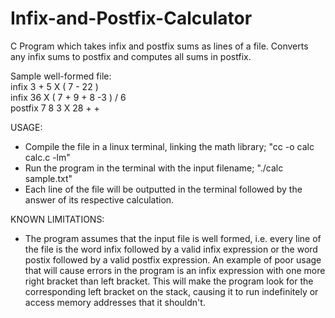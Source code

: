 # Infix-and-Postfix-Calculator
C Program which takes infix and postfix sums as lines of a file. Converts any infix sums to postfix and computes all sums in postfix.

Sample well-formed file:  
infix 3 + 5 X ( 7 - 22 )  
infix 36 X ( 7 + 9 + 8 -3 ) / 6  
postfix 7 8 3 X 28 + +

USAGE:
- Compile the file in a linux terminal, linking the math library; "cc -o calc calc.c -lm"
- Run the program in the terminal with the input filename; "./calc sample.txt"
- Each line of the file will be outputted in the terminal followed by the answer of its respective calculation.

KNOWN LIMITATIONS:
- The program assumes that the input file is well formed, i.e. every line of the file is the word infix followed by a valid infix expression or the word postix followed by a valid postfix expression. An example of poor usage that will cause errors in the program is an infix expression with one more right bracket than left bracket. This will make the program look for the corresponding left bracket on the stack, causing it to run indefinitely or access memory addresses that it shouldn't.
